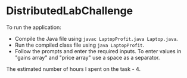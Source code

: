 # DistributedLabChallenge
To run the application:
- Compile the Java file using `javac LaptopProfit.java Laptop.java`.  
- Run the compiled class file using `java LaptopProfit`.  
- Follow the prompts and enter the required inputs. To enter values in "gains array" and "price array" use a space as a separator.

The estimated number of hours I spent on the task - 4.
